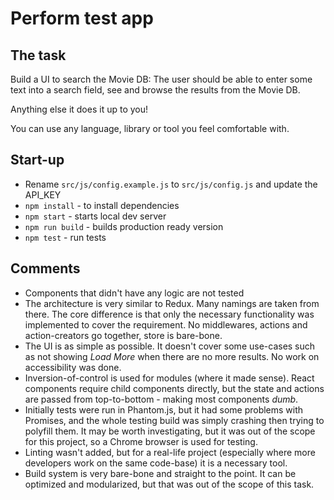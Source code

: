 # Perform test app

## The task

Build a UI to search the Movie DB: The user should be able to enter some text into a
search field, see and browse the results from the Movie DB.

Anything else it does it up to you!

You can use any language, library or tool you feel comfortable with.

## Start-up
  * Rename `src/js/config.example.js` to `src/js/config.js` and update the API_KEY
  * `npm install` - to install dependencies
  * `npm start` - starts local dev server
  * `npm run build` - builds production ready version
  * `npm test` - run tests

## Comments
  * Components that didn't have any logic are not tested
  * The architecture is very similar to Redux. Many namings are taken from there. The core difference
    is that only the necessary functionality was implemented to cover the requirement. No middlewares, actions and action-creators go together, store is bare-bone. 
  * The UI is as simple as possible. It doesn't cover some use-cases such as not showing _Load More_ when there are no more results. No work on accessibility was done. 
  * Inversion-of-control is used for modules (where it made sense). React components require child components directly, but the state and actions are passed from top-to-bottom - making most components _dumb_.
  * Initially tests were run in Phantom.js, but it had some problems with Promises, and the whole testing build was simply crashing then trying to polyfill them. It may be worth investigating, but it was out of the scope for this project, so a Chrome browser is used for testing. 
  * Linting wasn't added, but for a real-life project (especially where more developers work on the same code-base) it is a necessary tool. 
  * Build system is very bare-bone and straight to the point. It can be optimized and modularized, but that was out of the scope of this task. 
